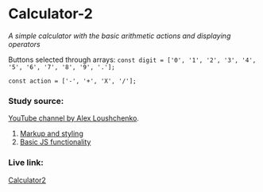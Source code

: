 # Calculator-2
_A simple calculator with the basic arithmetic actions and displaying operators_

Buttons selected through arrays:
`const digit = ['0', '1', '2', '3', '4', '5', '6', '7', '8', '9', '.'];`

`const action = ['-', '+', 'X', '/'];`

### Study source:
[YouTube channel by Alex Loushchenko](https://www.youtube.com/c/itgid).

1. [Markup and styling](https://www.youtube.com/watch?v=MKvptlJ-3VY)
2. [Basic JS functionality](https://www.youtube.com/watch?v=Gquaiuj-VpU)

### Live link: 
[Calculator2](https://nikolai-chernolutskii.github.io/js-projects/calculator2/)